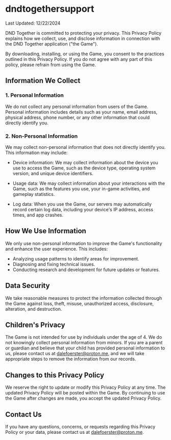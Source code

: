# dndtogethersupport

Last Updated: 12/22/2024

DND Together is committed to protecting your privacy. This Privacy Policy explains how we collect, use, and disclose information in connection with the DND Together application ("the Game").

By downloading, installing, or using the Game, you consent to the practices outlined in this Privacy Policy. If you do not agree with any part of this policy, please refrain from using the Game.

## Information We Collect

### 1. Personal Information

We do not collect any personal information from users of the Game. Personal information includes details such as your name, email address, physical address, phone number, or any other information that could directly identify you.

### 2. Non-Personal Information

We may collect non-personal information that does not directly identify you. This information may include:

- Device information: We may collect information about the device you use to access the Game, such as the device type, operating system version, and unique device identifiers.

- Usage data: We may collect information about your interactions with the Game, such as the features you use, your in-game activities, and gameplay statistics.

- Log data: When you use the Game, our servers may automatically record certain log data, including your device's IP address, access times, and app crashes.

## How We Use Information

We only use non-personal information to improve the Game's functionality and enhance the user experience. This includes:

- Analyzing usage patterns to identify areas for improvement.
- Diagnosing and fixing technical issues.
- Conducting research and development for future updates or features.

## Data Security

We take reasonable measures to protect the information collected through the Game against loss, theft, misuse, unauthorized access, disclosure, alteration, and destruction.

## Children's Privacy

The Game is not intended for use by individuals under the age of 4. We do not knowingly collect personal information from minors. If you are a parent or guardian and believe that your child has provided personal information to us, please contact us at [dalefoerster@proton.me](mailto:dalefoerster@proton.me), and we will take appropriate steps to remove the information from our records.

## Changes to this Privacy Policy

We reserve the right to update or modify this Privacy Policy at any time. The updated Privacy Policy will be posted within the Game. By continuing to use the Game after changes are made, you accept the updated Privacy Policy.

## Contact Us

If you have any questions, concerns, or requests regarding this Privacy Policy or your data, please contact us at [dalefoerster@proton.me](mailto:dalefoerster@proton.me).
